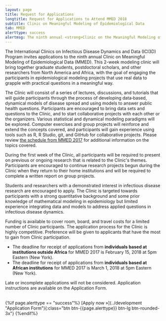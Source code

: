```yaml
---
layout: page
title: Request for Applications
longtitle: Request for Applications to Attend MMED 2018
subtitle: Clinic on Meaningful Modeling of Epidemiological Data
tab: MMED
alerttype: success
alertmsg: The ninth annual <strong>Clinic on the Meaningful Modeling of Epidemiological Data (MMED)</strong> will be held May 28 - June 8, 2018 at the African Institute for Mathematical Science in Muizenberg, South Africa.
---
```

The International Clinics on Infectious Disease Dynamics and Data (ICI3D) Program invites applications to the ninth annual Clinic on Meaningful Modeling of Epidemiological Data (MMED). This 2-week modeling clinic will bring together graduate students, postdoctoral scholars, and other researchers from North America and Africa, with the goal of engaging the participants in epidemiological modeling projects that use real data to grapple with practical questions in a meaningful way.

The Clinic will consist of a series of lectures, discussions, and tutorials that will guide participants through the process of developing data‐based, dynamical models of disease spread and using models to answer public health questions. Participants are encouraged to bring data sets and questions to the Clinic, and to start collaborative projects with each other or the organizers. Various statistical and dynamical modeling paradigms will be explored. Computer exercises and group projects will reinforce and extend the concepts covered, and participants will gain experience using tools such as R, R Studio, git, and GitHub for collaborative projects. Please review [the schedule from MMED 2017](http://www.ici3d.org/MMED2017/schedule) for additional information on the topics covered.

During the first week of the Clinic, all participants will be required to present on previous or ongoing research that is related to the Clinic's themes. Participants are encouraged to continue research projects begun during the Clinic when they return to their home institutions and will be required to complete a written report on group projects.

Students and researchers with a demonstrated interest in infectious disease research are encouraged to apply. The Clinic is targeted towards participants with a strong quantitative background and some prior knowledge of mathematical modeling in epidemiology but limited experience integrating data and models to address applied questions in infectious disease dynamics.

Funding is available to cover room, board, and travel costs for a limited number of Clinic participants. The application process for the Clinic is highly competitive. Preference will be given to applicants that have the most to gain from Clinic participation.

- The deadline for receipt of applications from **individuals based at institutions outside Africa** for MMED 2017 is February 15, 2018 at 5pm Eastern (New York).
- The deadline for receipt of applications from **individuals based at African institutions** for MMED 2017 is March 1, 2018 at 5pm Eastern (New York).

Late or incomplete applications will not be considered. Application instructions are available on the Application Form.

<br>
{%if page.alerttype == "success"%}
[Apply now »](../development "Application Form"){:class="btn btn-{{page.alerttype}} btn-lg btn-rounded-3x"}
{%endif%}
